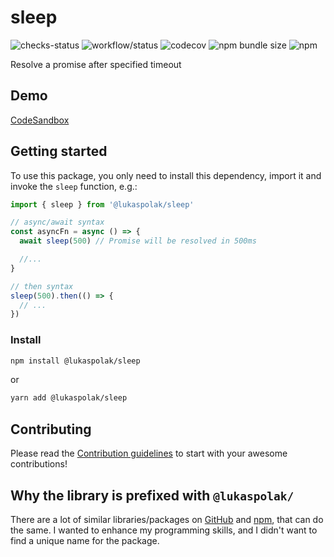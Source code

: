 # sleep

![checks-status](https://img.shields.io/github/checks-status/LukasPolak/sleep/main?style=flat-square) ![workflow/status](https://img.shields.io/github/workflow/status/lukaspolak/sleep/CI?style=flat-square) ![codecov](https://img.shields.io/codecov/c/github/lukaspolak/sleep?style=flat-square) ![npm bundle size](https://img.shields.io/bundlephobia/min/@lukaspolak/sleep?style=flat-square) ![npm](https://img.shields.io/npm/v/@lukaspolak/sleep?style=flat-square)

Resolve a promise after specified timeout

## Demo

[CodeSandbox](https://codesandbox.io/s/sleep-og2ry?file=/src/App.tsx)

## Getting started

To use this package, you only need to install this dependency, import it and invoke the `sleep` function, e.g.:

```js
import { sleep } from '@lukaspolak/sleep'

// async/await syntax
const asyncFn = async () => {
  await sleep(500) // Promise will be resolved in 500ms

  //...
}

// then syntax
sleep(500).then(() => {
  // ...
})
```

### Install

```bash
npm install @lukaspolak/sleep
```

or

```bash
yarn add @lukaspolak/sleep
```

## Contributing

Please read the [Contribution guidelines](.github/CONTRIBUTING.md) to start with your awesome contributions!

## Why the library is prefixed with `@lukaspolak/`

There are a lot of similar libraries/packages on [GitHub](https://github.com/features/packages) and [npm](https://www.npmjs.com/), that can do the same. I wanted to enhance my programming skills, and I didn't want to find a unique name for the package.
